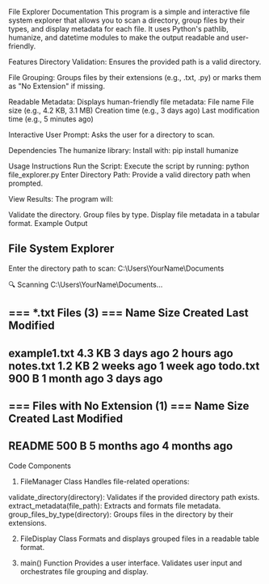 File Explorer Documentation
This program is a simple and interactive file system explorer that allows you to scan a directory, group files by their types, and display metadata for each file. It uses Python's pathlib, humanize, and datetime modules to make the output readable and user-friendly.

Features
Directory Validation: Ensures the provided path is a valid directory.

File Grouping: Groups files by their extensions (e.g., .txt, .py) or marks them as "No Extension" if missing.

Readable Metadata: Displays human-friendly file metadata:
File name
File size (e.g., 4.2 KB, 3.1 MB)
Creation time (e.g., 3 days ago)
Last modification time (e.g., 5 minutes ago)

Interactive User Prompt: Asks the user for a directory to scan.

Dependencies
The humanize library: Install with: pip install humanize

Usage Instructions
Run the Script: Execute the script by running:
python file_explorer.py
Enter Directory Path: Provide a valid directory path when prompted.

View Results: The program will:

Validate the directory.
Group files by type.
Display file metadata in a tabular format.
Example Output

File System Explorer
---------------------
Enter the directory path to scan: C:\Users\YourName\Documents

🔍 Scanning C:\Users\YourName\Documents...

=== *.txt Files (3) ===
Name                           Size       Created                        Last Modified
-----------------------------------------------------------------------------------------------
example1.txt                   4.3 KB     3 days ago                    2 hours ago
notes.txt                      1.2 KB     2 weeks ago                   1 week ago
todo.txt                       900 B      1 month ago                   3 days ago
-----------------------------------------------------------------------------------------------

=== Files with No Extension (1) ===
Name                           Size       Created                        Last Modified
-----------------------------------------------------------------------------------------------
README                         500 B      5 months ago                  4 months ago
-----------------------------------------------------------------------------------------------

Code Components
1. FileManager Class
Handles file-related operations:

validate_directory(directory): Validates if the provided directory path exists.
extract_metadata(file_path): Extracts and formats file metadata.
group_files_by_type(directory): Groups files in the directory by their extensions.

2. FileDisplay Class
Formats and displays grouped files in a readable table format.

3. main() Function
Provides a user interface.
Validates user input and orchestrates file grouping and display.
